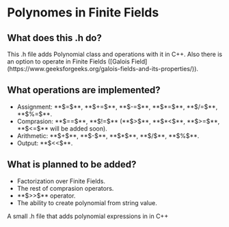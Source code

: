 # Polynomes in Finite Fields
## What does this .h do?
<p>
This .h file adds Polynomial class and operations with it in C++. Also
there is an option to operate in Finite Fields ([Galois Field](https://www.geeksforgeeks.org/galois-fields-and-its-properties/)).
</p>

## What operations are implemented?
<ul>
    <li> Assignment: **$=$**, **$+=$**, **$-=$**, **$*=$**, **$/=$**, **$%=$**.
    <li> Comprasion: **$==$**, **$!=$** (**$>$**, **$*<$**, **$>=$**, **$<=$** will be added soon).
    <li> Arithmetic:  **$+$**, **$-$**, **$*$**, **$/$**, **$%$**.
    <li> Output: **$<<$**.
</ul>

## What is planned to be added?
<ul>
    <li> Factorization over Finite Fields.
    <li> The rest of comprasion operators.
    <li> **$>>$** operator.
    <li> The ability to create polynomial from string value.
</ul>

A small .h file that adds polynomial expressions in  in C++
